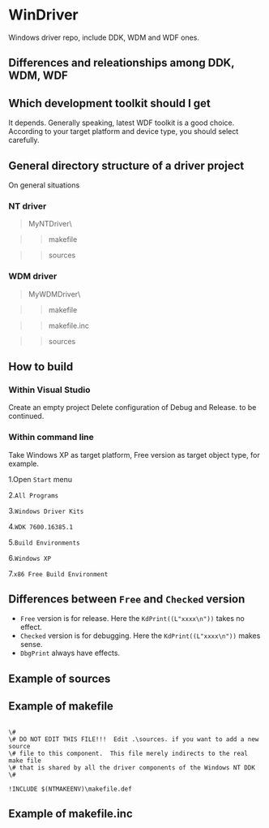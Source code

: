 WinDriver
=========

Windows driver repo, include DDK, WDM and WDF ones.

## Differences and releationships among DDK, WDM, WDF

## Which development toolkit should I get
It depends. Generally speaking, latest WDF toolkit is a good choice.
According to your target platform and device type, you should select carefully.

## General directory structure of a driver project
On general situations

### NT driver
>MyNTDriver\

>>makefile

>>sources

### WDM driver
>MyWDMDriver\

>>makefile

>>makefile.inc

>>sources
  
## How to build
### Within Visual Studio
Create an empty project
Delete configuration of Debug and Release.
to be continued.

### Within command line
Take Windows XP as target platform, Free version as target object type, for example.

1.Open `Start` menu

2.`All Programs`

3.`Windows Driver Kits`

4.`WDK 7600.16385.1`

5.`Build Environments`

6.`Windows XP`

7.`x86 Free Build Environment`


## Differences between `Free` and `Checked` version
* `Free` version is for release. Here the `KdPrint((L"xxxx\n"))` takes no effect.
* `Checked` version is for debugging. Here the `KdPrint((L"xxxx\n"))` makes sense.
* `DbgPrint` always have effects.

## Example of sources

## Example of makefile
<pre><code>
\#
\# DO NOT EDIT THIS FILE!!!  Edit .\sources. if you want to add a new source
\# file to this component.  This file merely indirects to the real make file
\# that is shared by all the driver components of the Windows NT DDK
\#

!INCLUDE $(NTMAKEENV)\makefile.def
</code></pre>

## Example of makefile.inc
